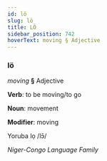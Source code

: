 ```yaml
---
id: lö
slug: lö
title: LÖ
sidebar_position: 742
hoverText: moving § Adjective
---
```


### lö

*moving* **§** Adjective

**Verb**: to be moving/to go

**Noun**: movement

**Modifier**: moving

Yoruba lọ /lɔ̄/

*Niger-Congo Language Family*